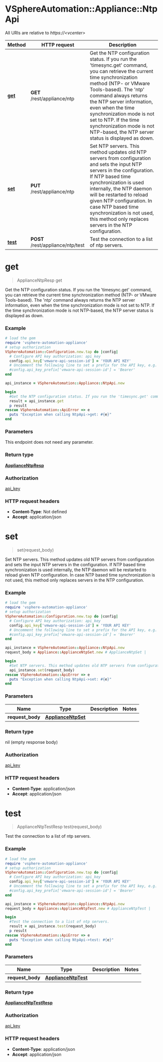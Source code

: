 # VSphereAutomation::Appliance::NtpApi

All URIs are relative to *https://&lt;vcenter&gt;*

Method | HTTP request | Description
------------- | ------------- | -------------
[**get**](NtpApi.md#get) | **GET** /rest/appliance/ntp | Get the NTP configuration status. If you run the &#39;timesync.get&#39; command, you can retrieve the current time synchronization method (NTP- or VMware Tools-based). The &#39;ntp&#39; command always returns the NTP server information, even when the time synchronization mode is not set to NTP. If the time synchronization mode is not NTP-based, the NTP server status is displayed as down.
[**set**](NtpApi.md#set) | **PUT** /rest/appliance/ntp | Set NTP servers. This method updates old NTP servers from configuration and sets the input NTP servers in the configuration. If NTP based time synchronization is used internally, the NTP daemon will be restarted to reload given NTP configuration. In case NTP based time synchronization is not used, this method only replaces servers in the NTP configuration.
[**test**](NtpApi.md#test) | **POST** /rest/appliance/ntp/test | Test the connection to a list of ntp servers.


# **get**
> ApplianceNtpResp get

Get the NTP configuration status. If you run the 'timesync.get' command, you can retrieve the current time synchronization method (NTP- or VMware Tools-based). The 'ntp' command always returns the NTP server information, even when the time synchronization mode is not set to NTP. If the time synchronization mode is not NTP-based, the NTP server status is displayed as down.

### Example
```ruby
# load the gem
require 'vsphere-automation-appliance'
# setup authorization
VSphereAutomation::Configuration.new.tap do |config|
  # Configure API key authorization: api_key
  config.api_key['vmware-api-session-id'] = 'YOUR API KEY'
  # Uncomment the following line to set a prefix for the API key, e.g. 'Bearer' (defaults to nil)
  #config.api_key_prefix['vmware-api-session-id'] = 'Bearer'
end

api_instance = VSphereAutomation::Appliance::NtpApi.new

begin
  #Get the NTP configuration status. If you run the 'timesync.get' command, you can retrieve the current time synchronization method (NTP- or VMware Tools-based). The 'ntp' command always returns the NTP server information, even when the time synchronization mode is not set to NTP. If the time synchronization mode is not NTP-based, the NTP server status is displayed as down.
  result = api_instance.get
  p result
rescue VSphereAutomation::ApiError => e
  puts "Exception when calling NtpApi->get: #{e}"
end
```

### Parameters
This endpoint does not need any parameter.

### Return type

[**ApplianceNtpResp**](ApplianceNtpResp.md)

### Authorization

[api_key](../README.md#api_key)

### HTTP request headers

 - **Content-Type**: Not defined
 - **Accept**: application/json



# **set**
> set(request_body)

Set NTP servers. This method updates old NTP servers from configuration and sets the input NTP servers in the configuration. If NTP based time synchronization is used internally, the NTP daemon will be restarted to reload given NTP configuration. In case NTP based time synchronization is not used, this method only replaces servers in the NTP configuration.

### Example
```ruby
# load the gem
require 'vsphere-automation-appliance'
# setup authorization
VSphereAutomation::Configuration.new.tap do |config|
  # Configure API key authorization: api_key
  config.api_key['vmware-api-session-id'] = 'YOUR API KEY'
  # Uncomment the following line to set a prefix for the API key, e.g. 'Bearer' (defaults to nil)
  #config.api_key_prefix['vmware-api-session-id'] = 'Bearer'
end

api_instance = VSphereAutomation::Appliance::NtpApi.new
request_body = Appliance::ApplianceNtpSet.new # ApplianceNtpSet | 

begin
  #Set NTP servers. This method updates old NTP servers from configuration and sets the input NTP servers in the configuration. If NTP based time synchronization is used internally, the NTP daemon will be restarted to reload given NTP configuration. In case NTP based time synchronization is not used, this method only replaces servers in the NTP configuration.
  api_instance.set(request_body)
rescue VSphereAutomation::ApiError => e
  puts "Exception when calling NtpApi->set: #{e}"
end
```

### Parameters

Name | Type | Description  | Notes
------------- | ------------- | ------------- | -------------
 **request_body** | [**ApplianceNtpSet**](ApplianceNtpSet.md)|  | 

### Return type

nil (empty response body)

### Authorization

[api_key](../README.md#api_key)

### HTTP request headers

 - **Content-Type**: application/json
 - **Accept**: application/json



# **test**
> ApplianceNtpTestResp test(request_body)

Test the connection to a list of ntp servers.

### Example
```ruby
# load the gem
require 'vsphere-automation-appliance'
# setup authorization
VSphereAutomation::Configuration.new.tap do |config|
  # Configure API key authorization: api_key
  config.api_key['vmware-api-session-id'] = 'YOUR API KEY'
  # Uncomment the following line to set a prefix for the API key, e.g. 'Bearer' (defaults to nil)
  #config.api_key_prefix['vmware-api-session-id'] = 'Bearer'
end

api_instance = VSphereAutomation::Appliance::NtpApi.new
request_body = Appliance::ApplianceNtpTest.new # ApplianceNtpTest | 

begin
  #Test the connection to a list of ntp servers.
  result = api_instance.test(request_body)
  p result
rescue VSphereAutomation::ApiError => e
  puts "Exception when calling NtpApi->test: #{e}"
end
```

### Parameters

Name | Type | Description  | Notes
------------- | ------------- | ------------- | -------------
 **request_body** | [**ApplianceNtpTest**](ApplianceNtpTest.md)|  | 

### Return type

[**ApplianceNtpTestResp**](ApplianceNtpTestResp.md)

### Authorization

[api_key](../README.md#api_key)

### HTTP request headers

 - **Content-Type**: application/json
 - **Accept**: application/json



